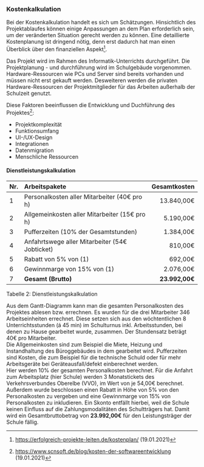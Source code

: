 ﻿### Kostenkalkulation
Bei der Kostenkalkulation handelt es sich um Schätzungen. Hinsichtlich des Projektablaufes können einige Anpassungen an dem Plan erforderlich sein, um der veränderten Situation gerecht werden zu können.
Eine detaillierte Kostenplanung ist dringend nötig, denn erst dadurch hat man einen Überblick über den finanziellen Aspekt[^¹].
 

Das Projekt wird im Rahmen des Informatik-Unterrichts durchgeführt. Die Projektplanung - und durchführung wird im Schulgebäude vorgenommen. Hardware-Ressourcen wie PCs und Server sind bereits vorhanden und müssen nicht erst gekauft werden. Desweiteren werden die privaten Hardware-Ressourcen der Projektmitglieder für das Arbeiten außerhalb der Schulzeit genutzt.

Diese Faktoren beeinflussen die Entwicklung und Duchführung des Projektes[^²]: 

   - Projektkomplexität
   - Funktionsumfang
   - UI-/UX-Design
   - Integrationen
   - Datenmigration
   - Menschliche Ressourcen
    
    
#### Dienstleistungskalkulation

| Nr. | **Arbeitspakete**                              | **Gesamtkosten** |
|-----|:-----------------------------------------------|-----------------:|
| 1   | Personalkosten aller Mitarbeiter (40€ pro h)   | 13.840,00€       |
| 2   | Allgemeinkosten aller Mitarbeiter (15€ pro h)  |  5.190,00€       |
| 3   | Pufferzeiten (10% der Gesamtstunden)           |  1.384,00€       |
| 4   | Anfahrtswege aller Mitarbeiter (54€ Jobticket) |    810,00€       |
| 5   | Rabatt von 5% von (1)                          |    692,00€       |
| 6   | Gewinnmarge von 15% von (1)                    |  2.076,00€       |
| 7   | **Gesamt (Brutto)**                            |**23.992,00€**    |

<figcaption>Tabelle 2: Dienstleistungskalkulation</figcaption>

Aus dem Gantt-Diagramm kann man die gesamten Personalkosten des Projektes ablesen bzw. errechnen. Es wurden für die drei Mitarbeiter 346 Arbeitseinheiten errechnet. 
Diese setzen sich aus den wöchtentlichen 8 Unterrichtsstunden (á 45 min) im Schulturnus inkl. Arbeitsstunden, bei denen zu Hause gearbeitet wurde, zusammen. Der Stundensatz beträgt 40€ pro Mitarbeiter.                                                                                                                           
Die Allgemeinkosten sind zum Beispiel die Miete, Heizung und Instandhaltung des Büroggebäudes in dem gearbeitet wird. Pufferzeiten sind Kosten, die zum Beispiel für die technische Schuld oder für mehr Arbeitsgeräte bei Geräteausfall/defekt einberechnet werden.                                                                    
Hier werden 10% der gesamten Personalkosten berechnet. Für die Anfahrt zum Arbeitsplatz (hier Schule) werden 3 Monatstickets des Verkehrsverbundes Oberelbe (VVO), im Wert von je 54,00€ berechnet.                                                                                                                                
Außerdem wurde beschlossen einen Rabatt in Höhe von 5% von den Personalkosten zu vergeben und eine Gewinnmarge von 15% von Personalkosten zu inkludieren. Ein Skonto entfällt hierbei, weil die Schule keinen Einfluss auf die Zahlungsmodalitäten des Schultträgers hat. Damit wird ein Gesamtbruttobetrag von **23.992,00€** für den Leistungsträger der Schule fällig.


[^¹]: https://erfolgreich-projekte-leiten.de/kostenplan/  (19.01.2021)
[^²]: https://www.scnsoft.de/blog/kosten-der-softwareentwicklung  (19.01.2021)



